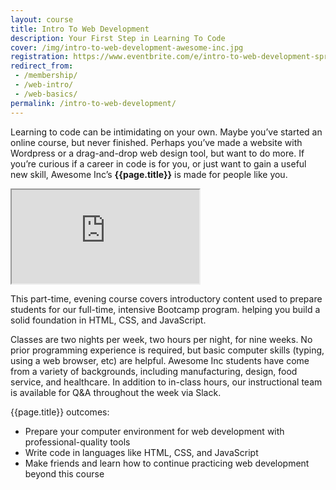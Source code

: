 ```yaml
---
layout: course
title: Intro To Web Development
description: Your First Step in Learning To Code
cover: /img/intro-to-web-development-awesome-inc.jpg
registration: https://www.eventbrite.com/e/intro-to-web-development-spring-2018-tickets-39667189632
redirect_from: 
 - /membership/
 - /web-intro/
 - /web-basics/
permalink: /intro-to-web-development/
---
```


Learning to code can be intimidating on your own. Maybe you’ve started an online course, but never finished. Perhaps you’ve made a website with Wordpress or a drag-and-drop web design tool, but want to do more. If you’re curious if a career in code is for you, or just want to gain a useful new skill, Awesome Inc’s **{{page.title}}** is made for people like you.

<div class="embed-responsive embed-responsive-16by9"><iframe class="embed-responsive-item" src="https://www.youtube.com/embed/8IryuzzI2DA?rel=0&amp;controls=0"></iframe></div>

This part-time, evening course covers introductory content used to prepare students for our full-time, intensive Bootcamp program. helping you build a solid foundation in HTML, CSS, and JavaScript. 

Classes are two nights per week, two hours per night, for nine weeks. No prior programming experience is required, but basic computer skills (typing, using a web browser, etc) are helpful. Awesome Inc students have come from a variety of backgrounds, including manufacturing, design, food service, and healthcare. In addition to in-class hours, our instructional team is available for Q&A throughout the week via Slack.

{{page.title}} outcomes:

* Prepare your computer environment for web development with professional-quality tools
* Write code in languages like HTML, CSS, and JavaScript
* Make friends and learn how to continue practicing web development beyond this course